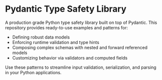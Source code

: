# Pydantic Type Safety Library

A production grade Python type safety library built on top of Pydantic. This repository provides ready-to-use examples and patterns for:

- Defining robust data models  
- Enforcing runtime validation and type hints  
- Composing complex schemas with nested and forward referenced models  
- Customizing behavior via validators and computed fields  

Use these patterns to streamline input validation, serialization, and parsing in your Python applications.  
